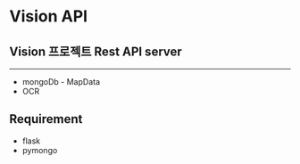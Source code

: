 # Vision API

## Vision 프로젝트 Rest API server

---------------------------------
* mongoDb - MapData
* OCR


## Requirement
* flask
* pymongo
